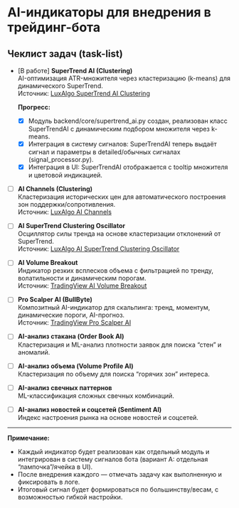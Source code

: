 # AI-индикаторы для внедрения в трейдинг-бота

## Чеклист задач (task-list)

- [В работе] **SuperTrend AI (Clustering)**  
  AI-оптимизация ATR-множителя через кластеризацию (k-means) для динамического SuperTrend.  
  Источник: [LuxAlgo SuperTrend AI Clustering](https://www.luxalgo.com/library/indicator/supertrend-ai-clustering/)
  
  **Прогресс:**
  - [x] Модуль backend/core/supertrend_ai.py создан, реализован класс SuperTrendAI с динамическим подбором множителя через k-means.
  - [x] Интеграция в систему сигналов: SuperTrendAI теперь выдаёт сигнал и параметры в detailed/обычных сигналах (signal_processor.py).
  - [x] Интеграция в UI: SuperTrendAI отображается с tooltip множителя и цветовой индикацией.

- [ ] **AI Channels (Clustering)**  
  Кластеризация исторических цен для автоматического построения зон поддержки/сопротивления.  
  Источник: [LuxAlgo AI Channels](https://www.luxalgo.com/blog/ai-driven-trading-the-next-generation-of-market-indicators/)

- [ ] **AI SuperTrend Clustering Oscillator**  
  Осциллятор силы тренда на основе кластеризации отклонений от SuperTrend.  
  Источник: [LuxAlgo AI SuperTrend Clustering Oscillator](https://www.luxalgo.com/blog/ai-driven-trading-the-next-generation-of-market-indicators/)

- [ ] **AI Volume Breakout**  
  Индикатор резких всплесков объема с фильтрацией по тренду, волатильности и динамическим порогам.  
  Источник: [TradingView AI Volume Breakout](https://www.tradingview.com/script/Fk7JtbC9-AI-Volume-Breakout-for-scalping/)

- [ ] **Pro Scalper AI (BullByte)**  
  Композитный AI-индикатор для скальпинга: тренд, моментум, динамические пороги, AI-прогноз.  
  Источник: [TradingView Pro Scalper AI](https://www.tradingview.com/script/HmXeAuPG-Pro-Scalper-AI-BullByte/)

- [ ] **AI-анализ стакана (Order Book AI)**  
  Кластеризация и ML-анализ плотности заявок для поиска “стен” и аномалий.

- [ ] **AI-анализ объема (Volume Profile AI)**  
  Кластеризация по объему для поиска “горячих зон” интереса.

- [ ] **AI-анализ свечных паттернов**  
  ML-классификация сложных свечных комбинаций.

- [ ] **AI-анализ новостей и соцсетей (Sentiment AI)**  
  Индекс настроения рынка на основе новостей и соцсетей.

---

**Примечание:**
- Каждый индикатор будет реализован как отдельный модуль и интегрирован в систему сигналов бота (вариант A: отдельная “лампочка”/ячейка в UI).
- После внедрения каждого — отмечать задачу как выполненную и фиксировать в логе.
- Итоговый сигнал будет формироваться по большинству/весам, с возможностью гибкой настройки. 